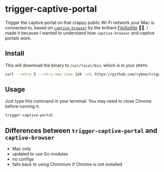 # trigger-captive-portal

Trigger the captive portal on that crappy public Wi-Fi network your Mac is
connected to, based on [`captive-browser`](https://github.com/FiloSottile/captive-browser)
by the brilliant [FiloSottile](https://words.filippo.io/captive-browser/) 🙇‍♂️. I
made it because I wanted to understand how `captive-browser` and captive portals
work.

## Install

This will download the binary to `/usr/local/bin`, which is in your `$PATH`.

```zsh
curl --retry 3 --retry-max-time 120 -sSL https://github.com/ryboe/trigger-captive-portal/releases/latest/download/trigger-captive-portal | sudo tee /usr/local/bin/trigger-captive-portal > /dev/null
```

## Usage

Just type this command in your terminal. You may need to close Chrome before
running it.

```zsh
trigger-captive-portal
```

## Differences between `trigger-captive-portal` and `captive-browser`

* Mac only
* updated to use Go modules
* no configs
* falls back to using Chromium if Chrome is not installed

